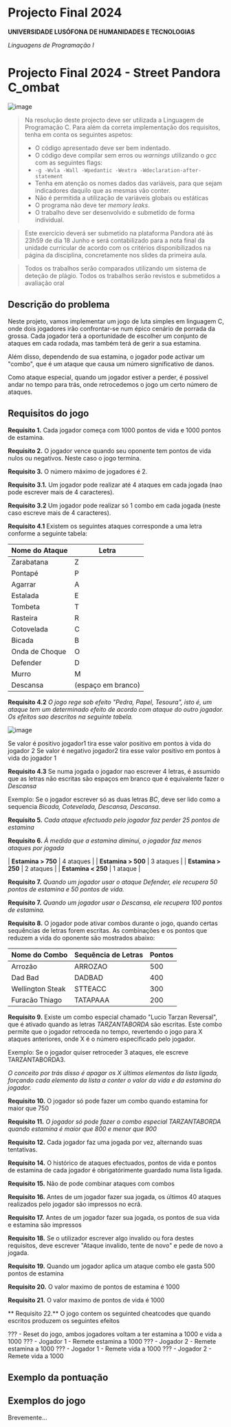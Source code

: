 # Projecto Final 2024

**UNIVERSIDADE LUSÓFONA DE HUMANIDADES E TECNOLOGIAS**

*Linguagens de Programação I*

# Projecto Final 2024 - Street Pandora C_ombat

![image](https://github.com/LP1ULHT/2024ProjectoFinal/assets/98768479/43f09cab-9b86-4523-a9e0-20cd7d4bd8e9)


>Na resolução deste projecto deve ser utilizada a Linguagem de Programação C. Para além da correta implementação dos requisitos, tenha em conta os seguintes aspetos:
>- O código apresentado deve ser bem indentado. 
>- O código deve compilar sem erros ou *warnings* utilizando o *gcc* com as seguintes flags:
>- `-g -Wvla -Wall -Wpedantic -Wextra -Wdeclaration-after-statement`
>- Tenha em atenção os nomes dados das variáveis, para que sejam indicadores daquilo que as mesmas vão conter.
>- Não é permitida a utilização de variáveis globais ou estáticas
>- O programa não deve ter *memory leaks*.
>- O trabalho deve ser desenvolvido e submetido de forma individual.

>Este exercício deverá ser submetido na plataforma Pandora até às 23h59 de dia 18 Junho e será contabilizado para a nota final da unidade curricular de acordo com os critérios disponibilizados na página da disciplina, concretamente nos slides da primeira aula.

>Todos os trabalhos serão comparados utilizando um sistema de deteção de plágio.
>Todos os trabalhos serão revistos e submetidos a avaliação oral

## Descrição do problema
Neste projeto, vamos implementar um jogo de luta simples em linguagem C, onde dois jogadores irão confrontar-se num épico cenário de porrada da grossa. 
Cada jogador terá a oportunidade de escolher um conjunto de ataques em cada rodada, mas também terá de gerir a sua estamina. 

Além disso, dependendo de sua estamina, o jogador pode activar um "combo", que é um ataque que causa um número significativo de danos.

Como ataque especial, quando um jogador estiver a perder, é possivel andar no tempo para trás, onde retrocedemos o jogo um certo número de ataques.

## Requisitos do jogo

**Requisito 1.**
Cada jogador começa com 1000 pontos de vida e 1000 pontos de estamina.

**Requisito 2.**
O jogador vence quando seu oponente tem pontos de vida nulos ou negativos. Neste caso o jogo termina.

**Requisito 3.**
O número máximo de jogadores é 2.

**Requisito 3.1.**
Um jogador pode realizar até 4 ataques em cada jogada (nao pode escrever mais de 4 caracteres).

**Requisito 3.2**
Um jogador pode realizar só 1 combo em cada jogada (neste caso escreve mais de 4 caracteres).

**Requisito 4.1**
Existem os seguintes ataques corresponde a uma letra conforme a seguinte tabela:

| **Nome do Ataque** | **Letra** |
| --- | --- |
| Zarabatana | Z |
| Pontapé | P | 
| Agarrar | A | 
| Estalada | E |
| Tombeta | T |
| Rasteira | R |
| Cotovelada | C |
| Bicada | B | 
| Onda de Choque | O |
| Defender | D |
| Murro | M |
| Descansa | (espaço em branco)|

**Requisito 4.2**
*O jogo rege sob efeito "Pedra, Papel, Tesoura", isto é, um ataque tem um determinado efeito de acordo com ataque do outro jogador. Os efeitos sao descritos na seguinte tabela.*


![image](https://github.com/LP1ULHT/2024ProjectoFinal/assets/98768479/178c41bc-316b-48de-b35e-21189764bcac)


Se valor é positivo jogador1 tira esse valor positivo em pontos à vida do jogador 2
Se valor é negativo jogador2 tira esse valor positivo em pontos à vida do jogador 1

**Requisito 4.3**
Se numa jogada o jogador nao escrever 4 letras, é assumido que as letras não escritas são espaços em branco que é equivalente fazer o *Descansa*

Exemplo: Se o jogador escrever só as duas letras *BC*, deve ser lido como a sequencia *Bicada, Cotevelada, Descansa, Descansa*.


**Requisito 5.**
*Cada ataque efectuado pelo jogador faz perder 25 pontos de estamina*

**Requisito 6.**
*À medida que a estamina diminui, o jogador faz menos ataques por jogada*

| **Estamina > 750** | 4 ataques |
| **Estamina > 500** | 3 ataques |
| **Estamina > 250** | 2 ataques |
| **Estamina < 250** | 1 ataque |

**Requisito 7.**
*Quando um jogador usar o ataque Defender, ele recupera 50 pontos de estamina e 50 pontos de vida.*

**Requisito 7.**
*Quando um jogador usar o Descansa, ele recupera 100 pontos de estamina.*

**Requisito 8.**
O jogador pode ativar combos durante o jogo, quando certas sequências de letras forem escritas. As combinações e os pontos que reduzem a vida do oponente são mostrados abaixo:

| Nome do Combo | Sequência de Letras | Pontos |
| --- | --- | --- |
| Arrozão | ARROZAO | 500 |
| Dad Bad | DADBAD | 400 |
| Wellington Steak | STTEACC | 300 |
| Furacão Thiago | TATAPAAA | 200 |


**Requisito 9.**
Existe um combo especial chamado "Lucio Tarzan Reversal", que é ativado quando as letras *TARZANTABORDA* são escritas. Este combo permite que o jogador retroceda no tempo, revertendo o jogo para X ataques anteriores, onde X é o número especificado pelo jogador.

Exemplo:
Se o jogador quiser retroceder 3 ataques, ele escreve TARZANTABORDA3.

*O conceito por trás disso é apagar os X últimos elementos da lista ligada, forçando cada elemento da lista a conter o valor da vida e da estamina do jogador.*

**Requisito 10.**
O jogador só pode fazer um combo quando estamina for maior que 750

**Requisito 11.**
*O jogador só pode fazer o combo especial *TARZANTABORDA* quando estamina é maior que 800 e menor que 900*

**Requisito 12.**
Cada jogador faz uma jogada por vez, alternando suas tentativas.

**Requisito 14.**
O histórico de ataques efectuados, pontos de vida e pontos de estamina de cada jogador é obrigatórimente guardado numa lista ligada. 

**Requisito 15.**
Não de pode combinar ataques com combos

**Requisito 16.**
Antes de um jogador fazer sua jogada, os últimos 40 ataques realizados pelo jogador são impressos no ecrã.

**Requisito 17.**
Antes de um jogador fazer sua jogada, os pontos de sua vida e estamina são impressos

**Requisito 18.**
Se o utilizador escrever algo invalido ou fora destes requisitos, deve escrever "Ataque invalido, tente de novo" e pede de novo a jogada.

**Requisito 19.**
Quando um jogador aplica um ataque combo ele gasta 500 pontos de estamina

**Requisito 20.**
O valor maximo de pontos de estamina é 1000

**Requisito 21.**
O valor maximo de pontos de vida é 1000

** Requisito 22.**
O jogo contem os seguinted cheatcodes que quando escritos produzem os seguintes efeitos

??? - Reset do jogo, ambos jogadores voltam a ter estamina a 1000 e vida a 1000
??? - Jogador 1 - Remete estamina a 1000
??? - Jogador 2 - Remete estamina a 1000
??? - Jogador 1 - Remete vida a 1000
??? - Jogador 2 - Remete vida a 1000

## Exemplo da pontuação


## Exemplos do jogo
Brevemente...
